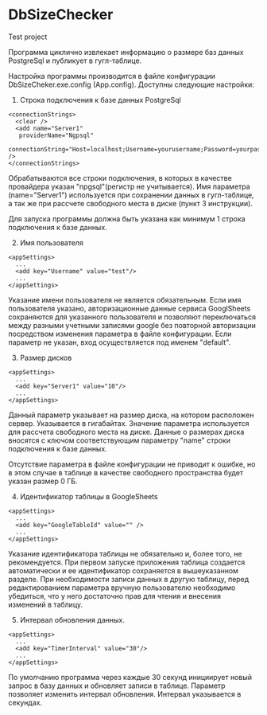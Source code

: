 # DbSizeChecker
Test project

Программа циклично извлекает информацию о размере баз данных PostgreSql и публикует в гугл-таблице. 

Настройка программы производится в файле конфигурации DbSizeCheker.exe.config (App.config). Доступны следующие настройки:
  1. Строка подключения к базе данных PostgreSql
  ```
  <connectionStrings>
    <clear />
    <add name="Server1"
     providerName="Ngpsql"
     connectionString="Host=localhost;Username=yourusername;Password=yourpassword" />
  </connectionStrings>
  ```
  Обрабатываются все строки подключения, в которых в качестве провайдера указан "npgsql"(регистр не учитывается). Имя параметра (name="Server1") используется при сохранении данных в гугл-таблице, а так же при рассчете свободного места в диске (пункт 3 инструкции).
  
  Для запуска программы должна быть указана как минимум 1 строка подключения к базе данных. 
  
  2. Имя пользователя
  
  ```
  <appSettings>
    ...
    <add key="Username" value="test"/>
    ...
  </appSettings>
  ```
  Указание имени пользователя не является обязательным. Если имя пользователя указано, авторизационные данные сервиса GooglSheets сохраняются для указанного пользователя и позволяют переключаться между разными учетными записями google без повторной авторизации посредством изменения параметра в файле конфигурации.
  Если параметр не указан, вход осуществляется под именем "default".
  
  3. Размер дисков
  ```
  <appSettings>
    ...
    <add key="Server1" value="10"/>
    ...
  </appSettings>
  ```
  Данный параметр указывает на размер диска, на котором расположен сервер. Указывается в гигабайтах. Значение параметра используется для рассчета свободного места на диске. Данные о размерах диска вносятся с ключом соответствующим параметру "name" строки подключения к базе данных.
  
  Отсутствие параметра в файле конфигурации не приводит к ошибке, но в этом случае в таблице в качестве свободного пространства будет указан размер 0 ГБ.
  
  4. Идентификатор таблицы в GoogleSheets
  ```
  <appSettings>
    ...
    <add key="GoogleTableId" value="" />
    ...
  </appSettings>
  ```
  Указание идентификатора таблицы не обязательно и, более того, не рекомендуется. При первом запуске приложения таблица создается автоматически и ее идентификатор сохраняется в вышеуказанном разделе. При необходимости записи данных в другую таблицу, перед редактированием параметра вручную пользователю необходимо убедиться, что у него достаточно прав для чтения и внесения изменений в таблицу. 
  
  5. Интервал обновления данных.
  ```
  <appSettings>
    ...
    <add key="TimerInterval" value="30"/>
    ...
  </appSettings>
  ```
  
  По умолчанию программа через каждые 30 секунд инициирует новый запрос в базу данных и обновляет записи в таблице. Параметр позволяет изменить интервал обновления. Интервал указывается в секундах. 
